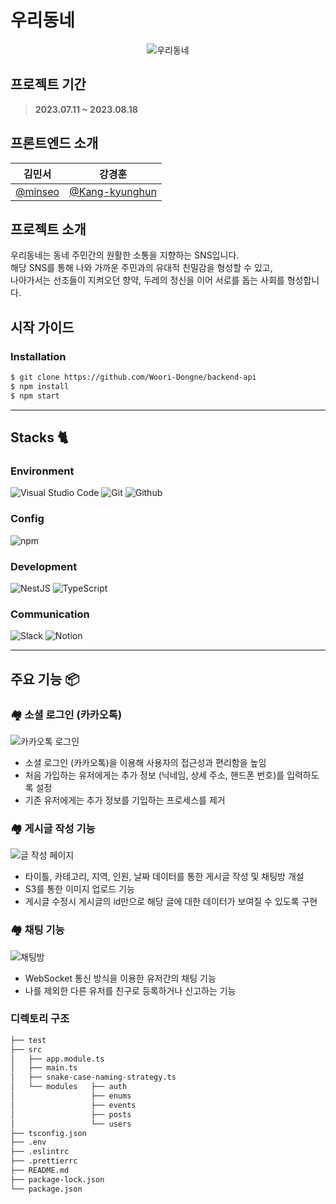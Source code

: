 # 우리동네

<div align="center">
    
![우리동네](https://github.com/Woori-Dongne/frontend-react/assets/78401083/1252ff99-839e-4a55-8b98-053a95a6a33a)

</div>

## 프로젝트 기간

> **2023.07.11 ~ 2023.08.18**

## 프론트엔드 소개

|                  김민서                  |                 강경훈                 | 
| :--------------------------------------: | :-------------------------------------: |
| [@minseo](https://github.com/minseoya) | [@Kang-kyunghun](https://github.com/Kang-kyunghun) |
## 프로젝트 소개

우리동네는 동네 주민간의 원활한 소통을 지향하는 SNS입니다. </br>해당 SNS를 통해 나와 가까운 주민과의 유대적 친밀감을 형성할 수 있고,
</br>나아가서는 선조들이 지켜오던 향약, 두레의 정신을 이어 서로를 돕는 사회를 형성합니다.

## 시작 가이드

### Installation

```bash
$ git clone https://github.com/Woori-Dongne/backend-api
$ npm install
$ npm start
```

---

## Stacks 🐈

### Environment

![Visual Studio Code](https://img.shields.io/badge/Visual%20Studio%20Code-007ACC?style=for-the-badge&logo=Visual%20Studio%20Code&logoColor=white)
![Git](https://img.shields.io/badge/Git-F05032?style=for-the-badge&logo=Git&logoColor=white)
![Github](https://img.shields.io/badge/GitHub-181717?style=for-the-badge&logo=GitHub&logoColor=white)

### Config

![npm](https://img.shields.io/badge/npm-CB3837?style=for-the-badge&logo=npm&logoColor=white)

### Development

![NestJS](https://img.shields.io/badge/nestjs-%23E0234E.svg?style=plastic&logo=nestjs&logoColor=white)
![TypeScript](https://shields.io/badge/TypeScript-3178C6?logo=TypeScript&logoColor=FFF&style=flat-square)


### Communication

![Slack](https://img.shields.io/badge/Slack-4A154B?style=for-the-badge&logo=Slack&logoColor=white)
![Notion](https://img.shields.io/badge/Notion-000000?style=for-the-badge&logo=Notion&logoColor=white)

---

## 주요 기능 📦

### 🏘️ 소셜 로그인 (카카오톡)

![카카오톡 로그인](https://github.com/Woori-Dongne/frontend-react/assets/78401083/f7f281e8-9e54-4137-91bf-a07208895195)
- 소셜 로그인 (카카오톡)을 이용해 사용자의 접근성과 편리함을 높임
- 처음 가입하는 유저에게는 추가 정보 (닉네임, 상세 주소, 핸드폰 번호)를 입력하도록 설정
- 기존 유저에게는 추가 정보를 기입하는 프로세스를 제거

### 🏘️ 게시글 작성 기능

![글 작성 페이지](https://github.com/Woori-Dongne/frontend-react/assets/78401083/fc3e7d4a-aed4-4a1e-b46a-3236aec4120a)
- 타이틀, 카테고리, 지역, 인원, 날짜 데이터를 통한 게시글 작성 및 채팅방 개설
- S3를 통한 이미지 업로드 기능
- 게시글 수정시 게시글의 id만으로 해당 글에 대한 데이터가 보여질 수 있도록 구현

### 🏘️ 채팅 기능

![채팅방](https://github.com/Woori-Dongne/frontend-react/assets/78401083/a01af4ad-704c-409c-a5c2-219179543477)
- WebSocket 통신 방식을 이용한 유저간의 채팅 기능
- 나를 제외한 다른 유저를 친구로 등록하거나 신고하는 기능



### 디렉토리 구조
```bash
├── test
├── src
│   ├── app.module.ts
│   ├── main.ts
│   ├── snake-case-naming-strategy.ts
│   └── modules   ├── auth
│                 ├── enums
│                 ├── events
│                 ├── posts
│                 └── users
├── tsconfig.json
├── .env
├── .eslintrc
├── .prettierrc
├── README.md
├── package-lock.json
└── package.json
```
